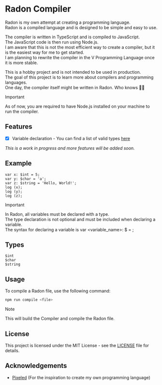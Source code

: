 # Radon Compiler

Radon is my own attempt at creating a programming language. <br>
Radon is a compiled language and is designed to be simple and easy to use.

The compiler is written in TypeScript and is compiled to JavaScript. <br>
The JavaScript code is then run using Node.js. <br>
I am aware that this is not the most efficient way to create a compiler, but it is the easiest way for me to get started. <br>
I am planning to rewrite the compiler in the V Programming Language once it is more stable.

This is a hobby project and is not intended to be used in production. <br>
The goal of this project is to learn more about compilers and programming languages.<br>
One day, the compiler itself might be written in Radon. Who knows 🤷‍♂️

> [!IMPORTANT]
> As of now, you are required to have Node.js installed on your machine to run the compiler.

## Features

- [x] Variable declaration - You can find a list of valid types [here](#types)

_This is a work in progress and more features will be added soon._

## Example

```Radon
var x: $int = 5;
var y: $char = 'a';
var z: $string = 'Hello, World!'; 
log (x);
log (y);
log (z);
```

> [!IMPORTANT]
> In Radon, all variables must be declared with a type.<br>
> The type declaration is not optional and must be included when declaring a variable.<br>
> The syntax for declaring a variable is var <variable_name>: $<type> = <value>;

## Types
```Radon
$int
$char
$string
```

## Usage

To compile a Radon file, use the following command:

```bash
npm run compile <file>
```
> [!NOTE]
> This will build the Compiler and compile the Radon file.

## License

This project is licensed under the MIT License - see the [LICENSE](LICENSE) file for details.

## Acknowledgements

- [Pixeled](https://www.youtube.com/@pixeled-yt) (For the inspiration to create my own programming language)